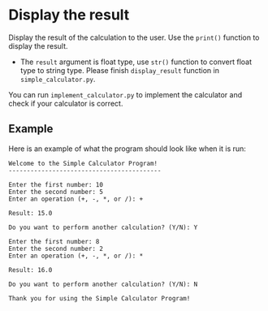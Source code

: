 # Display the result

Display the result of the calculation to the user. Use the `print()` function to display the result.

- The `result` argument is float type, use `str()` function to convert float type to string type.
Please finish `display_result` function in `simple_calculator.py`.

You can run `implement_calculator.py` to implement the calculator and check if your calculator is correct.

## Example

Here is an example of what the program should look like when it is run:

```
Welcome to the Simple Calculator Program!
------------------------------------------

Enter the first number: 10
Enter the second number: 5
Enter an operation (+, -, *, or /): +

Result: 15.0

Do you want to perform another calculation? (Y/N): Y

Enter the first number: 8
Enter the second number: 2
Enter an operation (+, -, *, or /): *

Result: 16.0

Do you want to perform another calculation? (Y/N): N

Thank you for using the Simple Calculator Program!
```
